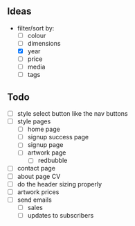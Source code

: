 ## Ideas
- filter/sort by:
    - [ ] colour
    - [ ] dimensions
    - [x] year
    - [ ] price
    - [ ] media
    - [ ] tags
## Todo
- [ ] style select button like the nav buttons
- [ ] style pages
    - [ ] home page
    - [ ] signup success page
    - [ ] signup page
    - [ ] artwork page
      - [ ] redbubble
- [ ] contact page
- [ ] about page CV
- [ ] do the header sizing properly
- [ ] artwork prices
- [ ] send emails
  - [ ] sales
  - [ ] updates to subscribers
